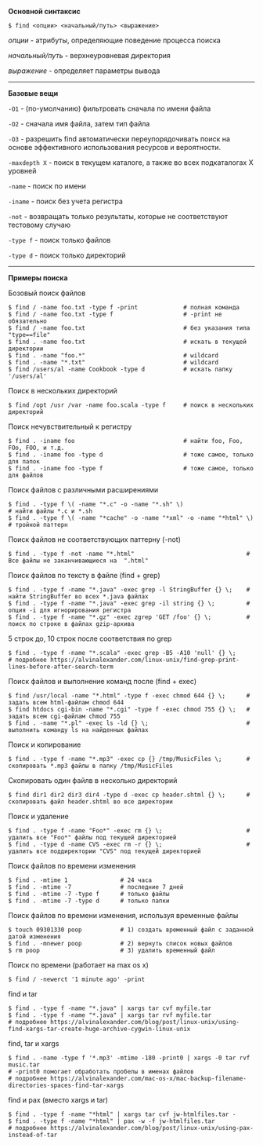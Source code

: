 **Основной синтаксис**

```
$ find <опции> <начальный/путь> <выражение>
```
*опции* - атрибуты, определяющие поведение процесса поиска

*начальный/путь* - верхнеуровневая директория

*выражение* - определяет параметры вывода

---

**Базовые вещи**

`-O1` - (по-умолчанию) фильтровать сначала по имени файла

`-O2` - сначала имя файла, затем тип файла

`-O3` - разрешить find автоматически переупорядочивать поиск на основе эффективного использования ресурсов и вероятности.

`-maxdepth X` - поиск в текущем каталоге, а также во всех подкаталогах X уровней

`-name` - поиск по имени

`-iname` - поиск без учета регистра

`-not` - возвращать только результаты, которые не соответствуют тестовому случаю

`-type f` - поиск только файлов

`-type d` - поиск только директорий

---

**Примеры поиска**

Бозовый поиск файлов

```
$ find / -name foo.txt -type f -print             # полная команда
$ find / -name foo.txt -type f                    # -print не обязательно
$ find / -name foo.txt                            # без указания типа "type==file"
$ find . -name foo.txt                            # искать в текущей директории
$ find . -name "foo.*"                            # wildcard
$ find . -name "*.txt"                            # wildcard
$ find /users/al -name Cookbook -type d           # искать папку '/users/al'
```

Поиск в нескольких директорий

```
$ find /opt /usr /var -name foo.scala -type f     # поиск в нескольких директорий
```

Поиск нечувствительный к регистру

```
$ find . -iname foo                               # найти foo, Foo, FOo, FOO, и т.д.
$ find . -iname foo -type d                       # тоже самое, только для папок
$ find . -iname foo -type f                       # тоже самое, только для файлов
```

Поиск файлов с различными расширениями

```
$ find . -type f \( -name "*.c" -o -name "*.sh" \)                       # найти файлы *.c и *.sh
$ find . -type f \( -name "*cache" -o -name "*xml" -o -name "*html" \)   # тройной паттерн
```

Поиск файлов не соответствующих паттерну (-not)

```
$ find . -type f -not -name "*.html"                                # Все файлы не заканчивающиеся на  ".html"
```

Поиск файлов по тексту в файле (find + grep)

```
$ find . -type f -name "*.java" -exec grep -l StringBuffer {} \;    # найти StringBuffer во всех *.java файлах
$ find . -type f -name "*.java" -exec grep -il string {} \;         # опция -i для игнорирования регистра
$ find . -type f -name "*.gz" -exec zgrep 'GET /foo' {} \;          # поиск по строке в файлах gzip-архива
```

5 строк до, 10 строк после соответствия по grep

```
$ find . -type f -name "*.scala" -exec grep -B5 -A10 'null' {} \;
# подробнее https://alvinalexander.com/linux-unix/find-grep-print-lines-before-after-search-term
```

Поиск файлов и выполнение команд после (find + exec)

```
$ find /usr/local -name "*.html" -type f -exec chmod 644 {} \;      # задать всем html-файлам chmod 644
$ find htdocs cgi-bin -name "*.cgi" -type f -exec chmod 755 {} \;   # задать всем cgi-файлам chmod 755
$ find . -name "*.pl" -exec ls -ld {} \;                            # выполнить команду ls на найденных файлах
```

Поиск и копирование

```
$ find . -type f -name "*.mp3" -exec cp {} /tmp/MusicFiles \;       # скопировать *.mp3 файлы в папку /tmp/MusicFiles
```

Скопировать один файлв в несколько директорий

```
$ find dir1 dir2 dir3 dir4 -type d -exec cp header.shtml {} \;      # скопировать файл header.shtml во все директории
```

Поиск и удаление

```
$ find . -type f -name "Foo*" -exec rm {} \;                        # удалить все "Foo*" файлы под текущей директорией
$ find . -type d -name CVS -exec rm -r {} \;                        # удалить все поддиректории "CVS" под текущей директорией
```

Поиск файлов по времени изменения

```
$ find . -mtime 1               # 24 часа
$ find . -mtime -7              # последние 7 дней
$ find . -mtime -7 -type f      # только файлы
$ find . -mtime -7 -type d      # только папки
```

Поиск файлов по времени изменения, используя временные файлы

```
$ touch 09301330 poop           # 1) создать временный файл с заданной датой изменения
$ find . -mnewer poop           # 2) вернуть список новых файлов
$ rm poop                       # 3) удалить временный файл
```

Поиск по времени (работает на max os x)

```
$ find / -newerct '1 minute ago' -print
```

find и tar

```
$ find . -type f -name "*.java" | xargs tar cvf myfile.tar
$ find . -type f -name "*.java" | xargs tar rvf myfile.tar
# подробнее https://alvinalexander.com/blog/post/linux-unix/using-find-xargs-tar-create-huge-archive-cygwin-linux-unix
```

find, tar и xargs
```
$ find . -name -type f '*.mp3' -mtime -180 -print0 | xargs -0 tar rvf music.tar
# -print0 помогает обработать пробелы в именах файлов
# подробнее https://alvinalexander.com/mac-os-x/mac-backup-filename-directories-spaces-find-tar-xargs
```

find и pax (вместо xargs и tar)
```
$ find . -type f -name "*html" | xargs tar cvf jw-htmlfiles.tar -
$ find . -type f -name "*html" | pax -w -f jw-htmlfiles.tar
# подробнее https://alvinalexander.com/blog/post/linux-unix/using-pax-instead-of-tar
```
